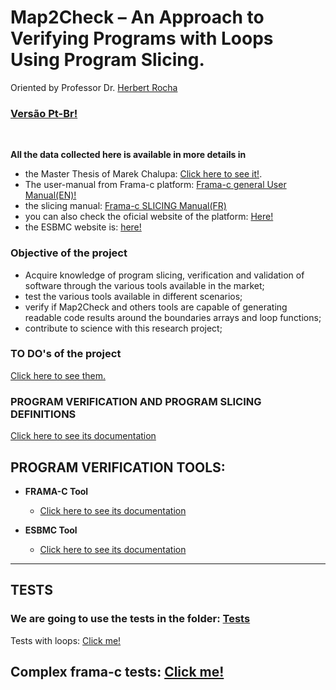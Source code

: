 # **Map2Check – An Approach to Verifying Programs with Loops Using Program Slicing.**

Oriented by Professor Dr. [Herbert Rocha](https://github.com/hbgit)

### [Versão Pt-Br!](./extras/translations/READMEptbr.md)

<br>

**All the data collected here is available in more details in**

-   the Master Thesis of Marek Chalupa: [Click here to see it!](./materials/thesis_PIBIC.pdf).
-   The user-manual from Frama-c platform: [Frama-c general User Manual(EN)!](./materials/frama-c-user-manual.pdf)
-   the slicing manual: [Frama-c SLICING Manual(FR)](./materials/frama-c-slicing-documentation-french.pdf)
-   you can also check the oficial website of the platform: [Here!](https://frama-c.com/index.html)
-   the ESBMC website is: [here!](http://esbmc.org/)

### **Objective of the project** 

-   Acquire knowledge of program slicing, verification and validation of software through the various tools available in the market;
-   test the various tools available in different scenarios;
-   verify if Map2Check and others tools are capable of generating readable code results around the boundaries arrays and loop functions;
-   contribute to science with this research project;

### **TO DO's of the project**

[Click here to see them.](./TODO.md)

### **PROGRAM VERIFICATION AND PROGRAM SLICING DEFINITIONS**
[Click here to see its documentation](./PSDefinitions.md)

## **PROGRAM VERIFICATION TOOLS:**

-   **FRAMA-C Tool**
    -   [Click here to see its documentation](./extras/frama-c/FramacTool.md)

-   **ESBMC Tool**
    -   [Click here to see its documentation](./extras/esbmc/esbmcTool.md)

---

## **TESTS**

### We are going to use the tests in the folder: [Tests](./tests/)

Tests with loops: [Click me!](/extras/frama-c/LoopFramaCTests.md)

## Complex frama-c tests: [Click me!](./extras/frama-c/ComplexFramaCTests.md)